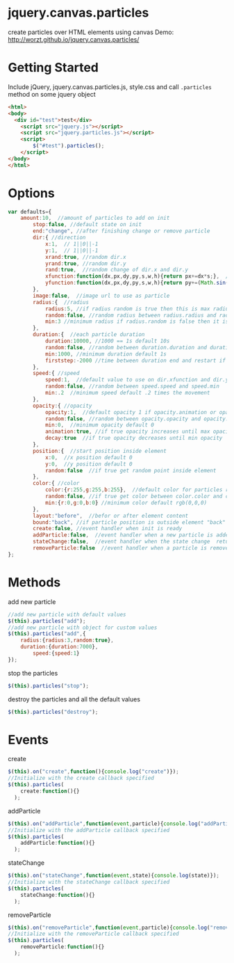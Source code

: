 jquery.canvas.particles
=======================

create particles over HTML elements using canvas
Demo: <a href="http://worzt.github.io/jquery.canvas.particles/">http://worzt.github.io/jquery.canvas.particles/</a>

Getting Started
=======================
Include jQuery, jquery.canvas.particles.js, style.css and call <code>.particles</code> method on some jquery object
```html
<html>
<body>
  <div id="test">test</div>
	<script src="jquery.js"></script>
	<script src="jquery.particles.js"></script>
	<script>
		$("#test").particles();
	</script>
</body>
</html>
```
Options
=======================
```javascript
var defaults={
  	amount:10,  //amount of particles to add on init
		stop:false, //default state on init
		end:"change", //after finishing change or remove particle
		dir:{ //direction
			x:1,  // 1||0||-1
			y:1,  // 1||0||-1
			xrand:true, //random dir.x
			yrand:true, //random dir.y
			rand:true,  //random change of dir.x and dir.y
			xfunction:function(dx,px,dy,py,s,w,h){return px+=dx*s;},  //determines the x movement
			yfunction:function(dx,px,dy,py,s,w,h){return py+=(Math.sin(2*Math.PI*(px/w))*(dy*s))} //determines the y movement
		},
		image:false,  //image url to use as particle
		radius:{  //radius
			radius:5, //if radius random is true then this is max radius
			random:false, //random radius between radius.radius and radius.min
			min:3 //minimum radius if radius.random is false then it is omitted 
		},
		duration:{  //each particle duration
			duration:10000, //1000 == 1s default 10s
			random:false, //random between duration.duration and duration.min
			min:1000, //minimum duration default 1s
			firststep:-2000 //time between duration end and restart if end=="change"
		},
		speed:{ //speed
			speed:1,  //default value to use on dir.xfunction and dir.yfunction
			random:false, //random between speed.speed and speed.min
			min:.2  //minimum speed default .2 times the movement
		},	
		opacity:{ //opacity
			opacity:1,  //default opacity 1 if opacity.animation or opacity.random it is max opacity
			random:false, //random between opacity.opacity and opacity.min
			min:0,  //minimum opacity default 0 
			animation:true, //if true opacity increases until max opacity 
			decay:true  //if true opacity decreases until min opacity
		},
		position:{  //start position inside element
			x:0,  //x position default 0
			y:0,  //y position default 0
			random:false  //if true get random point inside element
		},
		color:{ //color
			color:{r:255,g:255,b:255},  //default color for particles rgb(255,255,255)
			random:false, //if true get color between color.color and color.min
			min:{r:0,g:0,b:0} //minimum color default rgb(0,0,0)
		},
		layout:"before",  //befor or after element content 
		bound:"back", //if particle position is outside element "back" return to the other side and "bounce" change direction
		create:false, //event handler when init is ready
		addParticle:false,  //event handler when a new particle is added return the new particle
		stateChange:false,  //event handler when the state change  return playing or stopped
		removeParticle:false  //event handler when a particle is removed return the particle
};
```
Methods
=======================
add new particle
```javascript
//add new particle with default values
$(this).particles("add");
//add new particle with object for custom values
$(this).particles("add",{
    radius:{radius:3,random:true},
  	duration:{duration:7000},
		speed:{speed:1}	
});
```
stop the particles
```javascript
$(this).particles("stop");
```
destroy the particles and all the default values
```javascript
$(this).particles("destroy");
```
Events
=======================
create
```javascript
$(this).on("create",function(){console.log("create")});
//Initialize with the create callback specified
$(this).particles(
    create:function(){}
  );
```
addParticle
```javascript
$(this).on("addParticle",function(event,particle){console.log("addParticle")});
//Initialize with the addParticle callback specified
$(this).particles(
    addParticle:function(){}
  );
```
stateChange
```javascript
$(this).on("stateChange",function(event,state){console.log(state)});
//Initialize with the stateChange callback specified
$(this).particles(
    stateChange:function(){}
  );
```
removeParticle
```javascript
$(this).on("removeParticle",function(event,particle){console.log("removeParticle")});
//Initialize with the removeParticle callback specified
$(this).particles(
    removeParticle:function(){}
  );
```
